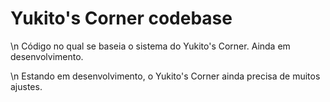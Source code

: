 # Yukito's Corner codebase

\n Código no qual se baseia o sistema do Yukito's Corner. Ainda em desenvolvimento.

\n Estando em desenvolvimento, o Yukito's Corner ainda precisa de muitos ajustes.